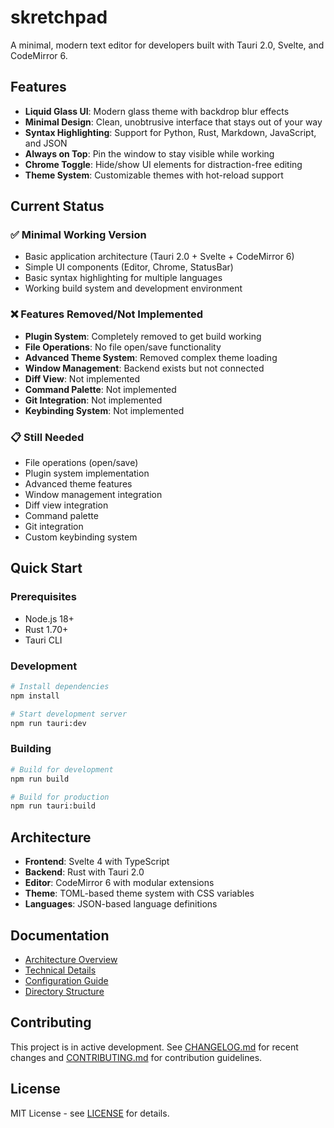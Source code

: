 # skretchpad

A minimal, modern text editor for developers built with Tauri 2.0, Svelte, and CodeMirror 6.

## Features

- **Liquid Glass UI**: Modern glass theme with backdrop blur effects
- **Minimal Design**: Clean, unobtrusive interface that stays out of your way
- **Syntax Highlighting**: Support for Python, Rust, Markdown, JavaScript, and JSON
- **Always on Top**: Pin the window to stay visible while working
- **Chrome Toggle**: Hide/show UI elements for distraction-free editing
- **Theme System**: Customizable themes with hot-reload support

## Current Status

### ✅ Minimal Working Version
- Basic application architecture (Tauri 2.0 + Svelte + CodeMirror 6)
- Simple UI components (Editor, Chrome, StatusBar)
- Basic syntax highlighting for multiple languages
- Working build system and development environment

### ❌ Features Removed/Not Implemented
- **Plugin System**: Completely removed to get build working
- **File Operations**: No file open/save functionality
- **Advanced Theme System**: Removed complex theme loading
- **Window Management**: Backend exists but not connected
- **Diff View**: Not implemented
- **Command Palette**: Not implemented
- **Git Integration**: Not implemented
- **Keybinding System**: Not implemented

### 📋 Still Needed
- File operations (open/save)
- Plugin system implementation
- Advanced theme features
- Window management integration
- Diff view integration
- Command palette
- Git integration
- Custom keybinding system

## Quick Start

### Prerequisites
- Node.js 18+
- Rust 1.70+
- Tauri CLI

### Development

```bash
# Install dependencies
npm install

# Start development server
npm run tauri:dev
```

### Building

```bash
# Build for development
npm run build

# Build for production
npm run tauri:build
```

## Architecture

- **Frontend**: Svelte 4 with TypeScript
- **Backend**: Rust with Tauri 2.0
- **Editor**: CodeMirror 6 with modular extensions
- **Theme**: TOML-based theme system with CSS variables
- **Languages**: JSON-based language definitions

## Documentation

- [Architecture Overview](Docs/architecture/1_overview.md)
- [Technical Details](Docs/architecture/3_technical-details.md)
- [Configuration Guide](Docs/architecture/4_configs.md)
- [Directory Structure](Docs/directory_tree.md)

## Contributing

This project is in active development. See [CHANGELOG.md](CHANGELOG.md) for recent changes and [CONTRIBUTING.md](CONTRIBUTING.md) for contribution guidelines.

## License

MIT License - see [LICENSE](LICENSE) for details.
